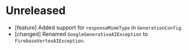 # Unreleased
* [feature] Added support for `responseMimeType` in `GenerationConfig`.
* [changed] Renamed `GoogleGenerativeAIException` to `FirebaseVertexAIException`.

